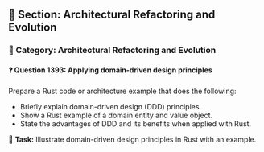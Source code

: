 ## 📘 Section: Architectural Refactoring and Evolution  
### 🔹 Category: Architectural Refactoring and Evolution  
#### ❓ Question 1393: Applying domain-driven design principles

Prepare a Rust code or architecture example that does the following:

- Briefly explain domain-driven design (DDD) principles.
- Show a Rust example of a domain entity and value object.
- State the advantages of DDD and its benefits when applied with Rust.

🔧 **Task:** Illustrate domain-driven design principles in Rust with an example.
